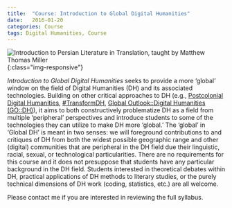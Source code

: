 ```yaml
---
title:  "Course: Introduction to Global Digital Humanities"
date:   2016-01-20
categories: Course
tags: Digital Humanities, Course
---
```

![Introduction to Persian Literature in Translation, taught by Matthew Thomas Miller](/images/GlobalDHFlyer.jpg){:class="img-responsive"}     

*Introduction to Global Digital Humanities* seeks to provide a more ‘global’ window on the field of Digital Humanities (DH) and its associated technologies. Building on other critical approaches to DH (e.g., [Postcolonial Digital Humanities](http://dhpoco.org/), [#TransformDH](http://transformdh.org/), [Global Outlook::Digital Humanities (GO::DH)](http://www.globaloutlookdh.org/)), it aims to both constructively problematize DH as a field from multiple ‘peripheral’ perspectives and introduce students to some of the technologies they can utilize to make DH more ‘global.’ The ‘global’ in ‘Global DH’ is meant in two senses: we will foreground contributions to and critiques of DH from both the widest possible geographic range and other (digital) communities that are peripheral in the DH field due their linguistic, racial, sexual, or technological particularities. There are no requirements for this course and it does not presuppose that students have any particular background in the DH field. Students interested in theoretical debates within DH, practical applications of DH methods to literary studies, or the purely technical dimensions of DH work (coding, statistics, etc.) are all welcome.       

Please contact me if you are interested in reviewing the full syllabus.